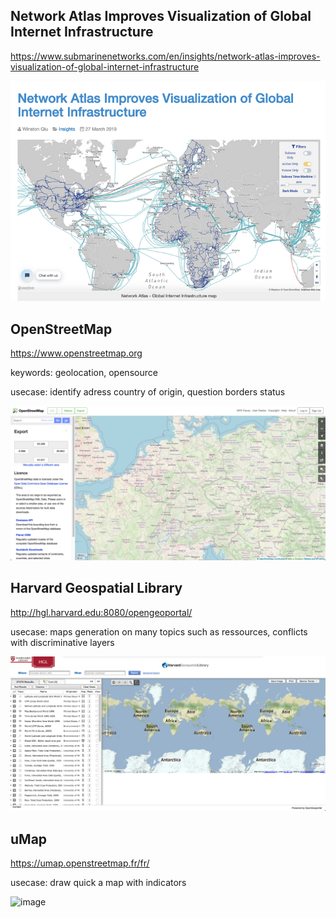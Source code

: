 ## Network Atlas Improves Visualization of Global Internet Infrastructure

https://www.submarinenetworks.com/en/insights/network-atlas-improves-visualization-of-global-internet-infrastructure

![image](/sources/image/network-atlas-global-internet-infrastructure.png)


## OpenStreetMap

https://www.openstreetmap.org

keywords: geolocation, opensource

usecase: identify adress country of origin, question borders status

![image](/sources/image/openstreetmap.png)

## Harvard Geospatial Library

http://hgl.harvard.edu:8080/opengeoportal/

usecase: maps generation on many topics such as ressources, conflicts with discriminative layers

![image](/sources/image/hgl.png)

## uMap

https://umap.openstreetmap.fr/fr/

usecase: draw quick a map with indicators

![image](https://github.com/C00kie-/OSINT/blob/master/sources/image/uMap.png)
